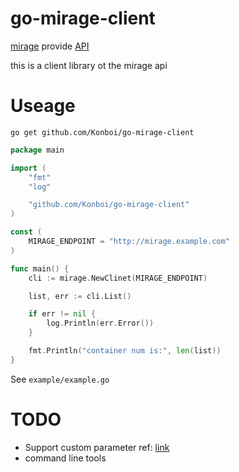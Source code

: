 # go-mirage-client

[mirage](https://github.com/acidlemon/mirage) provide [API](https://github.com/acidlemon/mirage/blob/master/webapi.go#L24-L30)

this is a client library ot the mirage api

# Useage

`go get github.com/Konboi/go-mirage-client`


```go
package main

import (
	"fmt"
	"log"

	"github.com/Konboi/go-mirage-client"
)

const (
	MIRAGE_ENDPOINT = "http://mirage.example.com"
)

func main() {
	cli := mirage.NewClinet(MIRAGE_ENDPOINT)

	list, err := cli.List()

	if err != nil {
		log.Println(err.Error())
	}

	fmt.Println("container num is:", len(list))
}
```

See `example/example.go`

# TODO

- Support custom parameter ref: [link](https://github.com/acidlemon/mirage#customization)
- command line tools
